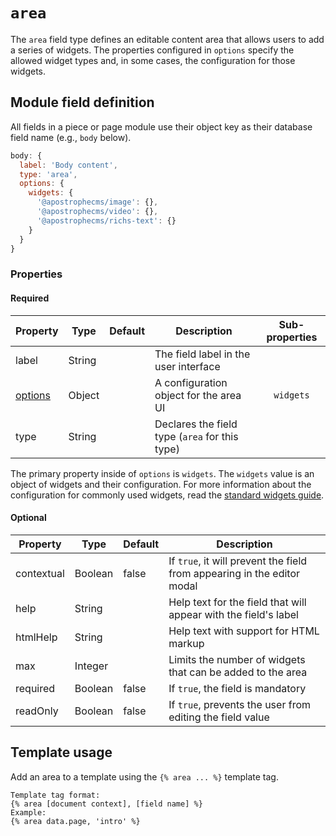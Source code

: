 # `area`

The `area` field type defines an editable content area that allows users to add a series of widgets. The properties configured in `options` specify the allowed widget types and, in some cases, the configuration for those widgets.

## Module field definition

All fields in a piece or page module use their object key as their database field name (e.g., `body` below).

```javascript
body: {
  label: 'Body content',
  type: 'area',
  options: {
    widgets: {
      '@apostrophecms/image': {},
      '@apostrophecms/video': {},
      '@apostrophecms/richs-text': {}
    }
  }
}
```
### Properties

#### Required

|  Property | Type | Default | Description | Sub-properties |
|-----------|-----------|-----------|-----------|:------------:|
|label | String | | The field label in the user interface | |
|[options](/reference/field-types/field-properties/options.md)| Object | | A configuration object for the area UI | `widgets` |
|type | String | | Declares the field type (`area` for this type) | |

The primary property inside of `options` is `widgets`. The `widgets` value is an object of widgets and their configuration. For more information about the configuration for commonly used widgets, read the [standard widgets guide](TODO).

#### Optional

|  Property | Type | Default | Description |
|-----------|-----------|-----------|-----------|
|contextual | Boolean | false | If `true`, it will prevent the field from appearing in the editor modal |
|help | String | | Help text for the field that will appear with the field's label |
|htmlHelp | String | | Help text with support for HTML markup |
|max | Integer | | Limits the number of widgets that can be added to the area |
|required | Boolean | false | If `true`, the field is mandatory |
|readOnly | Boolean | false | If `true`, prevents the user from editing the field value |

## Template usage

Add an area to a template using the `{% area ... %}` template tag.

```django
Template tag format:
{% area [document context], [field name] %}
Example:
{% area data.page, 'intro' %}
```
